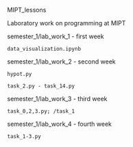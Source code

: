 MIPT_lessons


Laboratory work on programming at MIPT


semester_1/lab_work_1            - first week 
	
	data_visualization.ipynb

	
semester_1/lab_work_2            - second week
	
	hypot.py
	
	task_2.py - task_14.py


semester_1/lab_work_3            - third week
	
	task_0,2,3.py; /task_1 	


semester_1/lab_work_4            - fourth week

	task_1-3.py